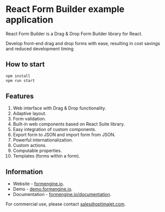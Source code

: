 # React Form Builder example application

React Form Builder is a Drag & Drop Form Builder library for React.

Develop front-end drag and drop forms with ease, resulting in cost savings and reduced development timing

## How to start

```bash
npm install
npm run start
```

## Features

1. Web interface with Drag & Drop functionality.
2. Adaptive layout.
3. Form validation.
4. Built-in web components based on React Suite library.
5. Easy integration of custom components.
6. Export form to JSON and import form from JSON.
7. Powerful internationalization.
8. Custom actions.
9. Computable properties.
10. Templates (forms within a form).

## Information

- Website - [formengine.io](https://formengine.io).
- Demo - [demo.formengine.io](https://demo.formengine.io).
- Documentation - [formengine.io/documentation](https://formengine.io/documentation).

For commercial use, please contact [sales@optimajet.com](mailto:sales@optimajet.com).

